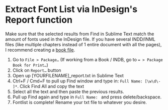 # Extract Font List via InDesign's Report function

Make sure that the selected results from Find in Sublime Text match the amount of fonts used in the InDesign file.
If you have several INDD/INML files (like multiple chapters instead of 1 entire document with all the pages), I recommend creating a [book file](https://helpx.adobe.com/indesign/using/creating-book-files.html).

1. Go to `File > Package…` (If working from a Book / INDB, go to `= > Package Book for Print…`)
2. Click on `Report…` button
3. Open up [YOURFILENAME]_report.txt in Sublime Text
4. Ctrl+F / Cmd+F to pull up Find window and type in: `Full Name: [\w\d\- ]*`. Click Find All and copy the text
5. Select all the text and then paste the previous results.
6. Pull up Find again and type in `Full Name: ` and press delete/backspace.
7. Fontlist is complete! Rename your txt file to whatever you desire.
